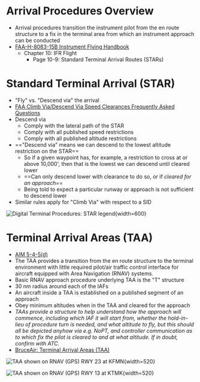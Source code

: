 # Arrival Procedures Overview

* Arrival procedures transition the instrument pilot from the en route structure to a fix in the terminal area from which an instrument approach can be conducted
* [FAA-H-8083-15B Instrument Flying Handbook](https://www.faa.gov/sites/faa.gov/files/regulations_policies/handbooks_manuals/aviation/FAA-H-8083-15B.pdf)
  * Chapter 10: IFR Flight
    * Page 10-9: Standard Terminal Arrival Routes (STARs)

# Standard Terminal Arrival (STAR)

* "Fly" vs. "Descend via" the arrival
* [FAA Climb Via/Descend Via Speed Clearances Frequently Asked Questions](https://www.faa.gov/sites/faa.gov/files/about/office_org/headquarters_offices/avs/Climb_Descend_Via_FAQ.pdf)
* Descend via
  * Comply with the lateral path of the STAR
  * Comply with all published speed restrictions
  * Comply with all published altitude restrictions
* =="Descend via" means we can descend to the lowest altitude restriction on the STAR==
  * So if a given waypoint has, for example, a restriction to cross at or above 10,000', then that is the lowest we can descend until cleared lower
  * ==Can only descend lower with clearance to do so, or if *cleared for an approach*==
  * Being told to expect a particular runway or approach is not sufficient to descend lower
* Similar rules apply for "Climb Via" with respect to a SID

![Digital Terminal Procedures: STAR legend](/img/tpp/dtpp-star-legend.jpg){width=600}

# Terminal Arrival Areas (TAA)

* [AIM 5-4-5(d)](https://www.faa.gov/air_traffic/publications/atpubs/aim_html/chap5_section_4.html#$paragraph5-4-5)
* The TAA provides a transition from the en route structure to the terminal environment with little required pilot/air traffic control interface for aircraft equipped with Area Navigation (RNAV) systems.
* Basic RNAV approach procedure underlying TAA is the "T" structure
* 30 nm radius around each of the IAFs
* An aircraft inside a TAA is established on a published segment of an approach
* Obey minimum altitudes when in the TAA and cleared for the approach
* *TAAs provide a structure to help understand how the approach will commence, including which IAF it will start from, whether the hold-in-lieu of procedure turn is needed, and what altitude to fly, but this should all be depicted anyhow via e.g. NoPT, and controller communication as to which fix the pilot is cleared to and at what altitude. If in doubt, confirm with ATC.*
* [BruceAir: Terminal Arrival Areas (TAA)](https://bruceair.wordpress.com/2011/06/02/terminal-arrival-areas-taa/)

![TAA shown on RNAV (GPS) RWY 23 at KFMN](/img/taa-on-approach-chart-kfmn.png){width=520}

![TAA shown on RNAV (GPS) RWY 13 at KTMK](/img/taa-on-approach-chart-ktmk.png){width=520}
